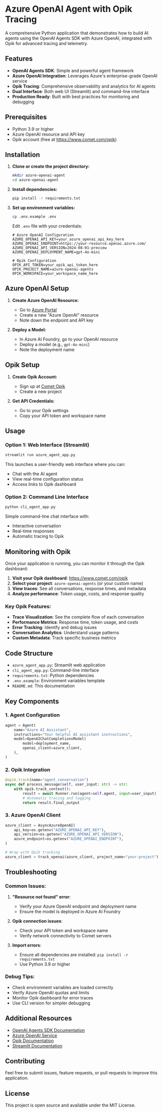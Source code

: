 # Azure OpenAI Agent with Opik Tracing

A comprehensive Python application that demonstrates how to build AI agents using the OpenAI Agents SDK with Azure OpenAI, integrated with Opik for advanced tracing and telemetry.

## Features

- **OpenAI Agents SDK**: Simple and powerful agent framework
- **Azure OpenAI Integration**: Leverages Azure's enterprise-grade OpenAI service
- **Opik Tracing**: Comprehensive observability and analytics for AI agents
- **Dual Interface**: Both web UI (Streamlit) and command-line interface
- **Production Ready**: Built with best practices for monitoring and debugging

## Prerequisites

- Python 3.9 or higher
- Azure OpenAI resource and API key
- Opik account (free at https://www.comet.com/opik)

## Installation

1. **Clone or create the project directory:**
   ```bash
   mkdir azure-openai-agent
   cd azure-openai-agent
   ```

2. **Install dependencies:**
   ```bash
   pip install -r requirements.txt
   ```

3. **Set up environment variables:**
   ```bash
   cp .env.example .env
   ```

   Edit `.env` file with your credentials:
   ```env
   # Azure OpenAI Configuration
   AZURE_OPENAI_API_KEY=your_azure_openai_api_key_here
   AZURE_OPENAI_ENDPOINT=https://your-resource.openai.azure.com/
   AZURE_OPENAI_API_VERSION=2024-08-01-preview
   AZURE_OPENAI_DEPLOYMENT_NAME=gpt-4o-mini

   # Opik Configuration
   OPIK_API_TOKEN=your_opik_api_token_here
   OPIK_PROJECT_NAME=azure-openai-agents
   OPIK_WORKSPACE=your_workspace_name_here
   ```

## Azure OpenAI Setup

1. **Create Azure OpenAI Resource:**
   - Go to [Azure Portal](https://portal.azure.com)
   - Create a new "Azure OpenAI" resource
   - Note down the endpoint and API key

2. **Deploy a Model:**
   - In Azure AI Foundry, go to your OpenAI resource
   - Deploy a model (e.g., `gpt-4o-mini`)
   - Note the deployment name

## Opik Setup

1. **Create Opik Account:**
   - Sign up at [Comet Opik](https://www.comet.com/opik)
   - Create a new project

2. **Get API Credentials:**
   - Go to your Opik settings
   - Copy your API token and workspace name

## Usage

### Option 1: Web Interface (Streamlit)

```bash
streamlit run azure_agent_app.py
```

This launches a user-friendly web interface where you can:
- Chat with the AI agent
- View real-time configuration status
- Access links to Opik dashboard

### Option 2: Command Line Interface

```bash
python cli_agent_app.py
```

Simple command-line chat interface with:
- Interactive conversation
- Real-time responses
- Automatic tracing to Opik

## Monitoring with Opik

Once your application is running, you can monitor it through the Opik dashboard:

1. **Visit your Opik dashboard**: https://www.comet.com/opik
2. **Select your project**: `azure-openai-agents` (or your custom name)
3. **View traces**: See all conversations, response times, and metadata
4. **Analyze performance**: Token usage, costs, and response quality

### Key Opik Features:

- **Trace Visualization**: See the complete flow of each conversation
- **Performance Metrics**: Response time, token usage, and costs
- **Error Tracking**: Identify and debug issues
- **Conversation Analytics**: Understand usage patterns
- **Custom Metadata**: Track specific business metrics



## Code Structure

- `azure_agent_app.py`: Streamlit web application
- `cli_agent_app.py`: Command-line interface
- `requirements.txt`: Python dependencies
- `.env.example`: Environment variables template
- `README.md`: This documentation

## Key Components

### 1. Agent Configuration
```python
agent = Agent(
    name="Azure AI Assistant",
    instructions="Your helpful AI assistant instructions",
    model=OpenAIChatCompletionsModel(
        model=deployment_name,
        openai_client=azure_client,
    ),
)
```

### 2. Opik Integration
```python
@opik.track(name="agent_conversation")
async def process_message(self, user_input: str) -> str:
    with opik.track_context():
        result = await Runner.run(agent=self.agent, input=user_input)
        # Automatic tracing and logging
        return result.final_output
```

### 3. Azure OpenAI Client
```python
azure_client = AsyncAzureOpenAI(
    api_key=os.getenv("AZURE_OPENAI_API_KEY"),
    api_version=os.getenv("AZURE_OPENAI_API_VERSION"),
    azure_endpoint=os.getenv("AZURE_OPENAI_ENDPOINT"),
)

# Wrap with Opik tracking
azure_client = track_openai(azure_client, project_name="your-project")
```

## Troubleshooting

### Common Issues:

1. **"Resource not found" error**:
   - Verify your Azure OpenAI endpoint and deployment name
   - Ensure the model is deployed in Azure AI Foundry

2. **Opik connection issues**:
   - Check your API token and workspace name
   - Verify network connectivity to Comet servers

3. **Import errors**:
   - Ensure all dependencies are installed: `pip install -r requirements.txt`
   - Use Python 3.9 or higher

### Debug Tips:

- Check environment variables are loaded correctly
- Verify Azure OpenAI quotas and limits
- Monitor Opik dashboard for error traces
- Use CLI version for simpler debugging

## Additional Resources

- [OpenAI Agents SDK Documentation](https://openai.github.io/openai-agents-python/)
- [Azure OpenAI Service](https://learn.microsoft.com/en-us/azure/ai-services/openai/)
- [Opik Documentation](https://www.comet.com/docs/opik/)
- [Streamlit Documentation](https://docs.streamlit.io/)

## Contributing

Feel free to submit issues, feature requests, or pull requests to improve this application.

## License

This project is open source and available under the MIT License.